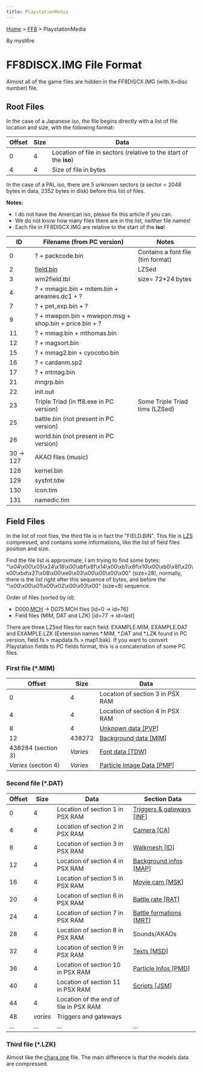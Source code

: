 ```yaml
---
title: PlaystationMedia
---
```


[Home](/ff7-flat-wiki/Main%20Page.md) > [FF8](/ff7-flat-wiki/FF8.md) > PlaystationMedia

By myst6re

# FF8DISCX.IMG File Format

Almost all of the game files are hidden in the FF8DISCX.IMG (with X=disc
number) file.

## Root Files

In the case of a Japanese iso, the file begins directly with a list of
file location and size, with the following format:

| Offset | Size | Data                                                               |
|--------|------|--------------------------------------------------------------------|
| 0      | 4    | Location of file in sectors (relative to the start of the **iso**) |
| 4      | 4    | Size of file in bytes                                              |

In the case of a PAL iso, there are 5 unknown sectors (a sector = 2048
bytes in data, 2352 bytes in disk) before this list of files.

**Notes:**

-   I do not have the American iso, please fix this article if you can.
-   We do not know how many files there are in the list, neither file
    names!
-   Each file in FF8DISCX.IMG are relative to the start of the **iso**!

| ID           | Filename (from PC version)                             | Notes                             |
|--------------|--------------------------------------------------------|-----------------------------------|
| 0            | ? + packcode.bin                                       | Contains a font file (tim format) |
| 2            | [field.bin][]                                          | LZSed                             |
| 3            | wm2field.tbl                                           | size= 72\*24 bytes                |
| 4            | ? + mmagic.bin + mitem.bin + areames.dc1 + ?           |                                   |
| 7            | ? + pet\_exp.bin + ?                                   |                                   |
| 9            | ? + mwepon.bin + mwepon.msg + shop.bin + price.bin + ? |                                   |
| 11           | ? + mmag.bin + mthomas.bin                             |                                   |
| 12           | ? + magsort.bin                                        |                                   |
| 15           | ? + mmag2.bin + cyocobo.bin                            |                                   |
| 16           | ? + cardanm.sp2                                        |                                   |
| 17           | ? + mtmag.bin                                          |                                   |
| 21           | mngrp.bin                                              |                                   |
| 22           | init.out                                               |                                   |
| 23           | Triple Triad (in ff8.exe in PC version)                | Some Triple Triad tims (LZSed)    |
| 25           | battle.bin (not present in PC version)                 |                                   |
| 26           | world.bin (not present in PC version)                  |                                   |
| 30 -&gt; 127 | AKAO files (music)                                     |                                   |
| 128          | kernel.bin                                             |                                   |
| 129          | sysfnt.tdw                                             |                                   |
| 130          | icon.tim                                               |                                   |
| 131          | namedic.tim                                            |                                   |

  

## Field Files

In the list of root files, the third file is in fact the "FIELD.BIN".
This file is [LZS][] compressed, and contains some informations, like
the list of field files position and size.

Find the file list is approximate, I am trying to find some bytes:
"\\x04\\x00\\x05\\x24\\x18\\x00\\xbf\\x8f\\x14\\x00\\xb1\\x8f\\x10\\x00\\xb0\\x8f\\x20\\x00\\xbd\\x27\\x08\\x00\\xe0\\x03\\x00\\x00\\x00\\x00"
(size=28), normally, there is the list right after this sequence of
bytes, and before the "\\x00\\x00\\x01\\x00\\x02\\x00\\x03\\x00"
(size=8) sequence.

Order of files (sorted by id):

-   D000.[MCH][] -&gt; D075.MCH files \[id=0 -&gt; id=76\]
-   Field files (MIM, DAT and LZK) \[id=77 -&gt; id=last\]

There are three LZSed files for each field: EXAMPLE.MIM, EXAMPLE.DAT and
EXAMPLE.LZK (Extension names \*.MIM, \*.DAT and \*.LZK found in PC
version, field.fs &gt; mapdata.fs &gt; map1.bak). If you want to convert
Playstation fields to PC fields format, this is a concatenation of some
PC files.

### First file (\*.MIM)

| Offset               | Size     | Data                             |
|----------------------|----------|----------------------------------|
| 0                    | 4        | Location of section 3 in PSX RAM |
| 4                    | 4        | Location of section 4 in PSX RAM |
| 8                    | 4        | [Unknown data \[PVP][1]\]        |
| 12                   | 438272   | [Background data \[MIM][2]\]     |
| 438284 (section 3)   | *Varies* | [Font data \[TDW][3]\]           |
| *Varies* (section 4) | *Varies* | [Particle Image Data \[PMP][4]\] |

### Second file (\*.DAT)

| Offset | Size     | Data                                   | Section Data                     |
|--------|----------|----------------------------------------|----------------------------------|
| 0      | 4        | Location of section 1 in PSX RAM       | [Triggers & gateways \[INF][5]\] |
| 4      | 4        | Location of section 2 in PSX RAM       | [Camera \[CA][6]\]               |
| 8      | 4        | Location of section 3 in PSX RAM       | [Walkmesh \[ID][7]\]             |
| 12     | 4        | Location of section 4 in PSX RAM       | [Background infos \[MAP][8]\]    |
| 16     | 4        | Location of section 5 in PSX RAM       | [Movie cam \[MSK][9]\]           |
| 20     | 4        | Location of section 6 in PSX RAM       | [Battle rate \[RAT][10]\]        |
| 24     | 4        | Location of section 7 in PSX RAM       | [Battle formations \[MRT][10]\]  |
| 28     | 4        | Location of section 8 in PSX RAM       | Sounds/AKAOs                     |
| 32     | 4        | Location of section 9 in PSX RAM       | [Texts \[MSD][11]\]              |
| 36     | 4        | Location of section 10 in PSX RAM      | [Particle Infos \[PMD][12]\]     |
| 40     | 4        | Location of section 11 in PSX RAM      | [Scripts \[JSM][13]\]            |
| 44     | 4        | Location of the end of file in PSX RAM |                                  |
| 48     | *varies* | Triggers and gateways                  |                                  |
| ...    | ...      | ...                                    | ...                              |

### Third file (\*.LZK)

Almost like the [chara.one][] file. The main difference is that the
models data are compressed.

  [field.bin]: #user-content-field-files "wikilink"
  [LZS]: /ff7-flat-wiki/FF7/LZS%20format.md "wikilink"
  [MCH]: /ff7-flat-wiki/FF8/FileFormat%20MCH.md "wikilink"
  [1]: /ff7-flat-wiki/FF8/FileFormat%20PVP.md "wikilink"
  [2]: /ff7-flat-wiki/FF8/FileFormat%20MIM.md "wikilink"
  [3]: /ff7-flat-wiki/FF8/FileFormat%20TDW.md "wikilink"
  [4]: /ff7-flat-wiki/FF8/FileFormat%20PMP.md "wikilink"
  [5]: /ff7-flat-wiki/FF8/FileFormat%20INF.md "wikilink"
  [6]: /ff7-flat-wiki/FF8/FileFormat%20CA.md "wikilink"
  [7]: /ff7-flat-wiki/FF7/Field/Camera%20Matrix.md "wikilink"
  [8]: /ff7-flat-wiki/FF8/FileFormat%20MAP.md "wikilink"
  [9]: /ff7-flat-wiki/FF8/FileFormat%20MSK.md "wikilink"
  [10]: /ff7-flat-wiki/FF8/FileFormat%20RAT%20MRT.md "wikilink"
  [11]: /ff7-flat-wiki/FF8/FileFormat%20MSD.md "wikilink"
  [12]: /ff7-flat-wiki/FF8/FileFormat%20PMD.md "wikilink"
  [13]: /ff7-flat-wiki/FF8/FileFormat%20JSM.md "wikilink"
  [chara.one]: /ff7-flat-wiki/FF8/FileFormat%20ONE.md "wikilink"
